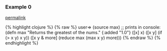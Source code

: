 ### Example 0
[permalink](#example-0)

{% highlight clojure %}
{% raw %}
user=> (source max)
;; prints in console:
(defn max
  "Returns the greatest of the nums."
  {:added "1.0"}
  ([x] x)
  ([x y] (if (> x y) x y))
  ([x y & more]
   (reduce max (max x y) more)))
{% endraw %}
{% endhighlight %}


